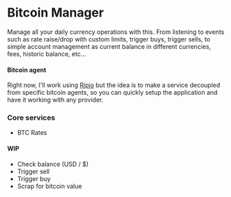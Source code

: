 # Bitcoin Manager

Manage all your daily currency operations with this. From listening
to events such as rate raise/drop with custom limits, trigger buys,
trigger sells, to simple account management as current balance in
different currencies, fees, historic balance, etc... 

#### Bitcoin agent

Right now, I'll work using [Ripio](https://ripio.com/) but
the idea is to make a service decoupled from specific bitcoin agents,
so you can quickly setup the application and have it working
with any provider.

### Core services

* BTC Rates

#### WIP

* Check balance (USD / $)
* Trigger sell
* Trigger buy
* Scrap for bitcoin value